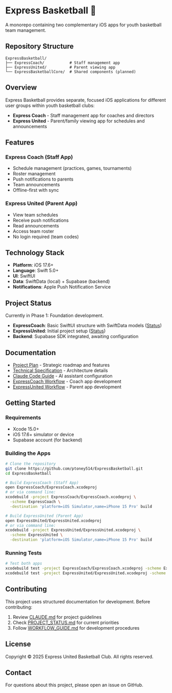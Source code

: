# Express Basketball 🏀

A monorepo containing two complementary iOS apps for youth basketball team management.

## Repository Structure

```
ExpressBasketball/
├── ExpressCoach/           # Staff management app
├── ExpressUnited/          # Parent viewing app
└── ExpressBasketballCore/  # Shared components (planned)
```

## Overview

Express Basketball provides separate, focused iOS applications for different user groups within youth basketball clubs:

- **Express Coach** - Staff management app for coaches and directors
- **Express United** - Parent/family viewing app for schedules and announcements

## Features

### Express Coach (Staff App)
- Schedule management (practices, games, tournaments)
- Roster management
- Push notifications to parents
- Team announcements
- Offline-first with sync

### Express United (Parent App)
- View team schedules
- Receive push notifications
- Read announcements
- Access team roster
- No login required (team codes)

## Technology Stack

- **Platform**: iOS 17.6+
- **Language**: Swift 5.0+
- **UI**: SwiftUI
- **Data**: SwiftData (local) + Supabase (backend)
- **Notifications**: Apple Push Notification Service

## Project Status

Currently in Phase 1: Foundation development.

- **ExpressCoach**: Basic SwiftUI structure with SwiftData models ([Status](ExpressCoach/PROJECT_STATUS.md))
- **ExpressUnited**: Initial project setup ([Status](ExpressUnited/PROJECT_STATUS.md))
- **Backend**: Supabase SDK integrated, awaiting configuration

## Documentation

- [Project Plan](PROJECT_PLAN.md) - Strategic roadmap and features
- [Technical Specification](TECHNICAL_SPECIFICATION.md) - Architecture details
- [Claude Code Guide](CLAUDE.md) - AI assistant configuration
- [ExpressCoach Workflow](ExpressCoach/WORKFLOW_GUIDE.md) - Coach app development
- [ExpressUnited Workflow](ExpressUnited/WORKFLOW_GUIDE.md) - Parent app development

## Getting Started

### Requirements
- Xcode 15.0+
- iOS 17.6+ simulator or device
- Supabase account (for backend)

### Building the Apps

```bash
# Clone the repository
git clone https://github.com/ptoney514/ExpressBasketball.git
cd ExpressBasketball

# Build ExpressCoach (Staff App)
open ExpressCoach/ExpressCoach.xcodeproj
# or via command line:
xcodebuild -project ExpressCoach/ExpressCoach.xcodeproj \
  -scheme ExpressCoach \
  -destination 'platform=iOS Simulator,name=iPhone 15 Pro' build

# Build ExpressUnited (Parent App)
open ExpressUnited/ExpressUnited.xcodeproj
# or via command line:
xcodebuild -project ExpressUnited/ExpressUnited.xcodeproj \
  -scheme ExpressUnited \
  -destination 'platform=iOS Simulator,name=iPhone 15 Pro' build
```

### Running Tests

```bash
# Test both apps
xcodebuild test -project ExpressCoach/ExpressCoach.xcodeproj -scheme ExpressCoach -destination 'platform=iOS Simulator,name=iPhone 15 Pro'
xcodebuild test -project ExpressUnited/ExpressUnited.xcodeproj -scheme ExpressUnited -destination 'platform=iOS Simulator,name=iPhone 15 Pro'
```

## Contributing

This project uses structured documentation for development. Before contributing:

1. Review [CLAUDE.md](CLAUDE.md) for project guidelines
2. Check [PROJECT_STATUS.md](ExpressCoach/PROJECT_STATUS.md) for current priorities
3. Follow [WORKFLOW_GUIDE.md](ExpressCoach/WORKFLOW_GUIDE.md) for development procedures

## License

Copyright © 2025 Express United Basketball Club. All rights reserved.

## Contact

For questions about this project, please open an issue on GitHub.